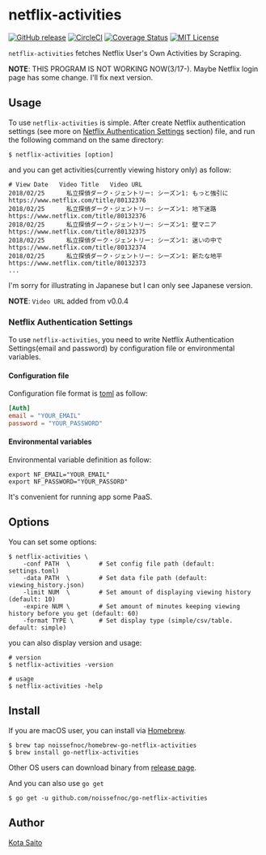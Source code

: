 netflix-activities
==================

[![GitHub release](http://img.shields.io/github/release/noissefnoc/go-netflix-activities.svg?style=flat-square)][release]
[![CircleCI](https://circleci.com/gh/noissefnoc/go-netflix-activities/tree/master.svg?style=svg)](https://circleci.com/gh/noissefnoc/go-netflix-activities/tree/master)
[![Coverage Status](https://coveralls.io/repos/github/noissefnoc/go-netflix-activities/badge.svg?branch=master)](https://coveralls.io/github/noissefnoc/go-netflix-activities?branch=master)
[![MIT License](http://img.shields.io/badge/license-MIT-blue.svg?style=flat-square)][license]

[release]: https://github.com/noissefnoc/go-netflix-activities/releases
[license]: https://github.com/noissefnoc/embulk-output-gsheets/blob/master/LICENSE.txt

`netflix-activities` fetches Netflix User's Own Activities by Scraping.

**NOTE**: THIS PROGRAM IS NOT WORKING NOW(3/17-). Maybe Netflix login page has some change. I'll fix next version.

Usage
-----

To use `netflix-activities` is simple. After create Netflix authentication settings (see more on [Netflix Authentication Settings](https://github.com/noissefnoc/go-netflix-activities#netflix-authentication-settings) section) file, and run the following command on the same directory:

```
$ netflix-activities [option]
```

and you can get activities(currently viewing history only) as follow:

```
# View Date   Video Title   Video URL
2018/02/25      私立探偵ダーク・ジェントリー: シーズン1: もっと強引に https://www.netflix.com/title/80132376  
2018/02/25      私立探偵ダーク・ジェントリー: シーズン1: 地下迷路 https://www.netflix.com/title/80132376
2018/02/25      私立探偵ダーク・ジェントリー: シーズン1: 壁マニア https://www.netflix.com/title/80132375
2018/02/25      私立探偵ダーク・ジェントリー: シーズン1: 迷いの中で    https://www.netflix.com/title/80132374
2018/02/25      私立探偵ダーク・ジェントリー: シーズン1: 新たな地平    https://www.netflix.com/title/80132373
... 
```

I'm sorry for illustrating in Japanese but I can only see Japanese version.

**NOTE**: `Video URL` added from v0.0.4

### Netflix Authentication Settings

To use `netflix-activities`, you need to write Netflix Authentication Settings(email and password) by configuration file or environmental variables.

#### Configuration file

Configuration file format is [toml](https://github.com/toml-lang/toml) as follow:

```settings.toml
[Auth]
email = "YOUR_EMAIL"
password = "YOUR_PASSWORD"
```

#### Environmental variables

Environmental variable definition as follow:

```
export NF_EMAIL="YOUR_EMAIL"
export NF_PASSWORD="YOUR_PASSORD"
```

It's convenient for running app some PaaS.

Options
--------

You can set some options:

```
$ netflix-activities \
    -conf PATH  \        # Set config file path (default: settings.toml)
    -data PATH  \        # Set data file path (default: viewing_history.json)
    -limit NUM  \        # Set amount of displaying viewing history (default: 10)
    -expire NUM \        # Set amount of minutes keeping viewing history before you get (default: 60)
    -format TYPE \       # Set display type (simple/csv/table. default: simple)
```

you can also display version and usage:

```
# version
$ netflix-activities -version

# usage
$ netflix-activities -help
```

Install
--------

If you are macOS user, you can install via [Homebrew](https://brew.sh/).

```
$ brew tap noissefnoc/homebrew-go-netflix-activities
$ brew install go-netflix-activities
```

Other OS users can download binary from [release page](https://github.com/noissefnoc/go-netflix-activities/releases).

And you can also use `go get`

```
$ go get -u github.com/noissefnoc/go-netflix-activities
```


Author
------

[Kota Saito](https://github.com/noissefnoc)
